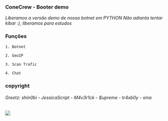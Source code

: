 ### ConeCrew - Booter demo

_Liberamos a versão demo de nossa botnet em PYTHON_
_Não adianta tentar kibar :), liberamos para estudos_

### Funções

```
1. Botnet

2. GeoIP

3. Scan Trafic

4. Chat

```

### copyright

###### Greetz: shin0bi - JessicaScript - M4v3r1ck - $upreme - tr4xb0y - xina
<img src="https://camo.githubusercontent.com/e6375b361c8e0e5a6c3e1771ce229e95f3a08968/68747470733a2f2f726c762e7a63616368652e636f6d2f637265775f6d656d6265725f6576656e745f7465616d5f73746166665f636c61737369635f726f756e645f737469636b65722d7265643962616264663435366234623162383831643134666366663739623137665f76397761665f38627976725f3332342e6a7067">
